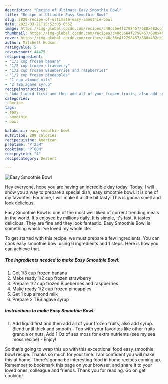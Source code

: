```yaml
---
description: "Recipe of Ultimate Easy Smoothie Bowl"
title: "Recipe of Ultimate Easy Smoothie Bowl"
slug: 2829-recipe-of-ultimate-easy-smoothie-bowl
date: 2022-03-21T15:52:05.055Z
image: https://img-global.cpcdn.com/recipes/c40c56e4f2798457/680x482cq70/easy-smoothie-bowl-recipe-main-photo.jpg
thumbnail: https://img-global.cpcdn.com/recipes/c40c56e4f2798457/680x482cq70/easy-smoothie-bowl-recipe-main-photo.jpg
cover: https://img-global.cpcdn.com/recipes/c40c56e4f2798457/680x482cq70/easy-smoothie-bowl-recipe-main-photo.jpg
author: Mitchell Hudson
ratingvalue: 5
reviewcount: 44475
recipeingredient:
- "1/3 cup frozen banana"
- "1/2 cup frozen strawberry"
- "1/2 cup frozen Blueberries and raspberries"
- "1/2 cup frozen pineapples"
- "1 cup almond milk"
- "2 TBS agave syrup"
recipeinstructions:
- "Add liquid first and then add all of your frozen fruits, also add syrup. Blend until thick and smooth  Top with your favorites like other fruits granola or nuts. Add 1 Oz of sea moss for extra nutrients (see my sea moss recipe) Enjoy!"
categories:
- Recipe
tags:
- easy
- smoothie
- bowl

katakunci: easy smoothie bowl 
nutrition: 299 calories
recipecuisine: American
preptime: "PT23M"
cooktime: "PT60M"
recipeyield: "4"
recipecategory: Dessert

---
```



![Easy Smoothie Bowl](https://img-global.cpcdn.com/recipes/c40c56e4f2798457/680x482cq70/easy-smoothie-bowl-recipe-main-photo.jpg)

Hey everyone, hope you are having an incredible day today. Today, I will show you a way to prepare a special dish, easy smoothie bowl. It is one of my favorites. For mine, I will make it a little bit tasty. This is gonna smell and look delicious.

Easy Smoothie Bowl is one of the most well liked of current trending meals in the world. It's enjoyed by millions daily. It is simple, it's fast, it tastes delicious. They are fine and they look fantastic. Easy Smoothie Bowl is something which I've loved my whole life.




To get started with this recipe, we must prepare a few ingredients. You can cook easy smoothie bowl using 6 ingredients and 1 steps. Here is how you can achieve that.

<!--inarticleads1-->

##### The ingredients needed to make Easy Smoothie Bowl:

1. Get 1/3 cup frozen banana
1. Make ready 1/2 cup frozen strawberry
1. Prepare 1/2 cup frozen Blueberries and raspberries
1. Make ready 1/2 cup frozen pineapples
1. Get 1 cup almond milk
1. Prepare 2 TBS agave syrup




<!--inarticleads2-->

##### Instructions to make Easy Smoothie Bowl:

1. Add liquid first and then add all of your frozen fruits, also add syrup. Blend until thick and smooth  - Top with your favorites like other fruits granola or nuts. Add 1 Oz of sea moss for extra nutrients (see my sea moss recipe) - Enjoy!




So that's going to wrap this up with this exceptional food easy smoothie bowl recipe. Thanks so much for your time. I am confident you will make this at home. There's gonna be interesting food in home recipes coming up. Remember to bookmark this page on your browser, and share it to your loved ones, colleague and friends. Thank you for reading. Go on get cooking!
